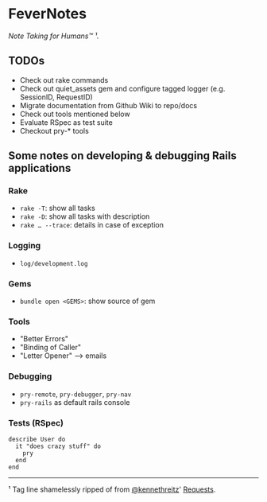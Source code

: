 # FeverNotes

_Note Taking for Humans™ ¹._


## TODOs
* Check out rake commands
* Check out quiet_assets gem and configure tagged logger (e.g. SessionID, RequestID)
* Migrate documentation from Github Wiki to repo/docs
* Check out tools mentioned below
* Evaluate RSpec as test suite
* Checkout pry-* tools


## Some notes on developing & debugging Rails applications

### Rake
* `rake -T`: show all tasks
* `rake -D`: show all tasks with description
* `rake … --trace`: details in case of exception

### Logging
* `log/development.log`

### Gems
* `bundle open <GEMS>`: show source of gem

### Tools
* "Better Errors"
* "Binding of Caller"
* "Letter Opener" --> emails

### Debugging
* `pry-remote`, `pry-debugger`, `pry-nav`
* `pry-rails` as default rails console

### Tests (RSpec)
    describe User do
      it "does crazy stuff" do
        pry
      end
    end





----

¹ Tag line shamelessly ripped of from [@kennethreitz](https://github.com/kennethreitz)' [Requests](http://python-requests.org/).
